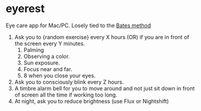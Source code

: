 # eyerest 

Eye care app for Mac/PC. Losely tied to the [Bates method](https://en.wikipedia.org/wiki/Bates_method)

1. Ask you to {random exercise} every X hours (OR) if you are in front of the screen every Y minutes.
    1. Palming
    2. Observing a color.
    3. Sun exposure.
    4. Focus near and far. 
    5. 8 when you close your eyes.
2. Ask you to consciously blink every Z hours.
3. A timbre alarm bell for you to move around and not just sit down in front of screen all the time if working too long.
4. At night, ask you to reduce brightness (use Flux or Nightshift)
